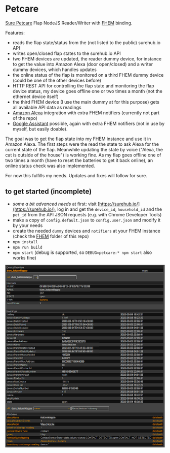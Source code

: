 # Petcare

[Sure Petcare](https://www.surepetcare.com/) Flap NodeJS Reader/Writer with [FHEM](https://fhem.de/) binding.

Features:

- reads the flap state/status from the (not listed to the public) surehub.io API
- writes open/closed flap states to the surehub.io API
- two FHEM devices are updated, the reader dummy device, for instance to get the value into Amazon Alexa (door open/closed) and a writer dummy devices, which handles updates
- the online status of the flap is monitored on a third FHEM dummy device (could be one of the other devices before)
- HTTP REST API for controlling the flap state and monitoring the flap device status, my device goes offline one or two times a month (not the ethernet device itself)
- the third FHEM device (I use the main dummy at for this purpose) gets all available API data as readings
- [Amazon Alexa](https://alexa.amazon.com) integration with extra FHEM notifiers (currently not part of the repo)
- [Google Assistant](https://assistant.google.com) possible, again with extra FHEM notifiers (not in use by myself, but easily doable).

The goal was to get the flap state into my FHEM instance and use it in Amazon Alexa. The first steps were the read the state to ask Alexa for the current state of the flap.
Meanwhile updating the state by voice ("Alexa, the cat is outside of the house") is working fine.
As my flap goes offline one of two times a month (have to reset the batteries to get it back online), an online status check was also implemented.

For now this fulfills my needs. Updates and fixes will follow for sure.

## to get started (incomplete)

* *some a bit advanced needs* at first: visit [https://surehub.io/](https://surehub.io/), log in and get the `device_id`, `household_id` and the `pet_id` from the API JSON requests (e.g. with Chrome Developer Tools)
* make a copy of `config.default.json` to `config.user.json` and modify it by your needs
* create the needed `dummy` devices and `notifiers` at your FHEM instance (check the [FHEM]([FHEM](https://github.com/ronny332/Petcare/tree/master/FHEM)) folder of this repo)
* `npm install`
* `npm run build`
* `npm start` (debug is supported, so `DEBUG=petcare:* npm start` also works fine)

![FHEM readings for flap device](https://github.com/ronny332/Petcare/blob/master/FHEM/fhem_readings.png?raw=true)
